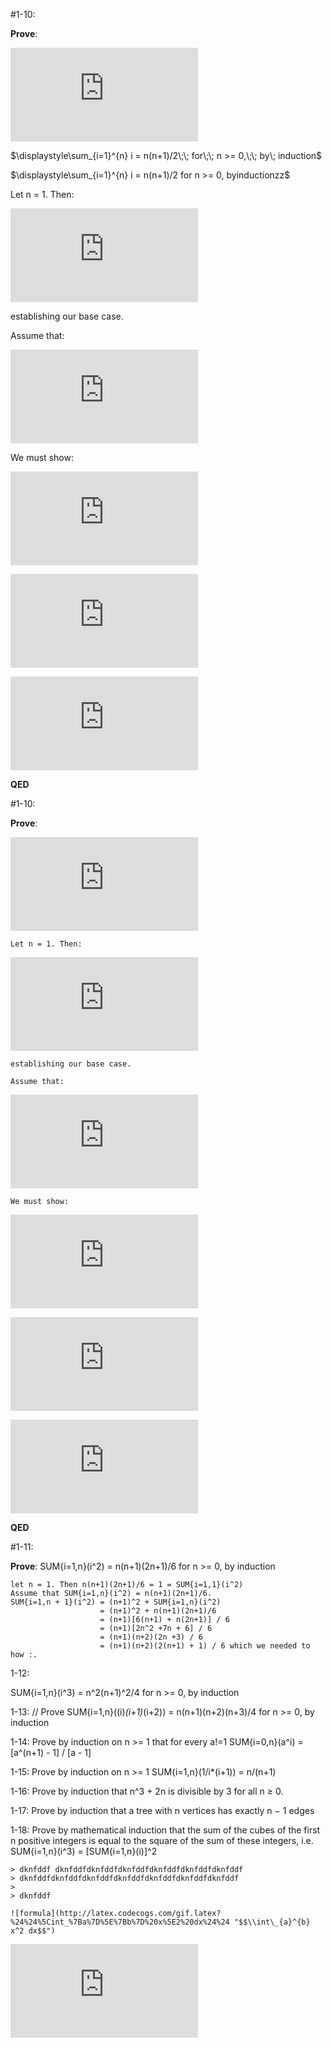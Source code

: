 #1-10: 
 

 
__Prove__:  

![formula](http://latex.codecogs.com/gif.latex?%24%5Cdisplaystyle%5Csum_%7Bi%3D1%7D%5E%7Bn%7D%20i%20%3D%20n%28n%2B1%29/2%5C%3B%5C%3B%20%20for%5C%3B%5C%3B%20n%20%3E%3D%200%2C%5C%3B%5C%3B%20by%5C%3B%20induction%24 "$\\displaystyle\\sum\_{i=1}^{n} i = n(n+1)/2\\;\\;  for\\;\\; n >= 0,\\;\\; by\\; induction$")

$\displaystyle\sum_{i=1}^{n} i = n(n+1)/2\;\;  for\;\; n >= 0,\;\; by\; induction$

$\displaystyle\sum_{i=1}^{n} i = n(n+1)/2 for n >= 0, byinductionzz$

Let n = 1. Then:

![formula](http://latex.codecogs.com/gif.latex?%24n%28n%2B1%29/2%20%3D%201%20%3D%20%5Cdisplaystyle%5Csum_%7Bi%3D1%7D%5E%7B1%7D%20i%20 "$n(n+1)/2 = 1 = \\displaystyle\\sum\_{i=1}^{1} i ")

establishing our base case.

Assume that:

![formula](http://latex.codecogs.com/gif.latex?%24%5Cdisplaystyle%5Csum_%7Bi%3D1%7D%5E%7Bn%7D%20i%20%3D%20n%28n%2B1%29/2%5C%3B%5C%3B%5C%3B%20%20for%5C%3B%20n%20%3C%3D%20k%2C%5C%3B%5C%3B%5C%3B%20%24 "$\\displaystyle\\sum\_{i=1}^{n} i = n(n+1)/2\\;\\;\\;  for\\; n <= k,\\;\\;\\; $")

We must show:

![formula](http://latex.codecogs.com/gif.latex?%24%5Cdisplaystyle%5Csum_%7Bi%3D1%7D%5E%7Bn%20%2B%201%7D%20i%20%3D%20%28n%2B1%29%28n%2B2%29/2%5C%3B%5C%3B%5C%3B%20%24 "$\\displaystyle\\sum\_{i=1}^{n + 1} i = (n+1)(n+2)/2\\;\\;\\; $")

![formula](http://latex.codecogs.com/gif.latex?%24%5Cdisplaystyle%5Csum_%7Bi%3D1%7D%5E%7Bn%20%2B%201%7D%20i%20%3D%20%28n%2B1%29%20%2B%20%5Csum_%7Bi%3D1%7D%5E%7Bn%7D%20i%24 "$\\displaystyle\\sum\_{i=1}^{n + 1} i = (n+1) + \\sum\_{i=1}^{n} i$")

![formula](http://latex.codecogs.com/gif.latex?%24%5Cdisplaystyle%5Csum_%7Bi%3D1%7D%5E%7Bn%20%2B%201%7D%20i%20%3D%20%28n%2B1%29%20%2B%20%5Csum_%7Bi%3D1%7D%5E%7Bn%7D%20i%20%5C%5C%0A%3D%20%28n%2B1%29%20%2B%20n%28n%2B1%29/2%20%5C%5C%0A%3D%20%5B2%28n%2B1%29%20%2B%20n%28n%2B1%29%5D/2%20%5C%5C%0A%3D%20%28n%2B1%29%28n%2B2%29/s%20%5C%5C%24 "$\\displaystyle\\sum\_{i=1}^{n + 1} i = (n+1) + \\sum\_{i=1}^{n} i \\\\
= (n+1) + n(n+1)/2 \\\\
= [2(n+1) + n(n+1)]/2 \\\\
= (n+1)(n+2)/ \\\\$")

__QED__



#1-10: 
 
__Prove__:  

![formula](http://latex.codecogs.com/gif.latex?%24%5Cdisplaystyle%5Csum_%7Bi%3D1%7D%5E%7Bn%7D%20i%20%3D%20n%28n%2B1%29/2%5C%3B%5C%3B%20%20for%5C%3B%5C%3B%20n%20%3E%3D%200%2C%5C%3B%5C%3B%20by%5C%3B%20induction%24 "$\\displaystyle\\sum\_{i=1}^{n} i = n(n+1)/2\\;\\;  for\\;\\; n >= 0,\\;\\; by\\; induction$")

    Let n = 1. Then:

![formula](http://latex.codecogs.com/gif.latex?%24n%28n%2B1%29/2%20%3D%201%20%3D%20%5Cdisplaystyle%5Csum_%7Bi%3D1%7D%5E%7B1%7D%20i%20 "$n(n+1)/2 = 1 = \\displaystyle\\sum\_{i=1}^{1} i ")

    establishing our base case.

    Assume that:

![formula](http://latex.codecogs.com/gif.latex?%24%5Cdisplaystyle%5Csum_%7Bi%3D1%7D%5E%7Bn%7D%20i%20%3D%20n%28n%2B1%29/2%5C%3B%5C%3B%5C%3B%20%20for%5C%3B%20n%20%3C%3D%20k%2C%5C%3B%5C%3B%5C%3B%20%24 "$\\displaystyle\\sum\_{i=1}^{n} i = n(n+1)/2\\;\\;\\;  for\\; n <= k,\\;\\;\\; $")

    We must show:

![formula](http://latex.codecogs.com/gif.latex?%24%5Cdisplaystyle%5Csum_%7Bi%3D1%7D%5E%7Bn%20%2B%201%7D%20i%20%3D%20%28n%2B1%29%28n%2B2%29/2%5C%3B%5C%3B%5C%3B%20%24 "$\\displaystyle\\sum\_{i=1}^{n + 1} i = (n+1)(n+2)/2\\;\\;\\; $")

![formula](http://latex.codecogs.com/gif.latex?%24%5Cdisplaystyle%5Csum_%7Bi%3D1%7D%5E%7Bn%20%2B%201%7D%20i%20%3D%20%28n%2B1%29%20%2B%20%5Csum_%7Bi%3D1%7D%5E%7Bn%7D%20i%24 "$\\displaystyle\\sum\_{i=1}^{n + 1} i = (n+1) + \\sum\_{i=1}^{n} i$")

![formula](http://latex.codecogs.com/gif.latex?%24%5Cdisplaystyle%5Csum_%7Bi%3D1%7D%5E%7Bn%20%2B%201%7D%20i%20%3D%20%28n%2B1%29%20%2B%20%5Csum_%7Bi%3D1%7D%5E%7Bn%7D%20i%20%5C%5C%0A%3D%20%28n%2B1%29%20%2B%20n%28n%2B1%29/2%20%5C%5C%0A%3D%20%5B2%28n%2B1%29%20%2B%20n%28n%2B1%29%5D/2%20%5C%5C%0A%3D%20%28n%2B1%29%28n%2B2%29/s%20%5C%5C%24 "$\\displaystyle\\sum\_{i=1}^{n + 1} i = (n+1) + \\sum\_{i=1}^{n} i \\\\
    = (n+1) + n(n+1)/2 \\\\
    = [2(n+1) + n(n+1)]/2 \\\\
    = (n+1)(n+2)/ \\\\$")

__QED__


#1-11: 

__Prove__:  SUM{i=1,n}(i^2) = n(n+1)(2n+1)/6 for n >= 0, by induction
    
    let n = 1. Then n(n+1)(2n+1)/6 = 1 = SUM{i=1,1}(i^2)
    Assume that SUM{i=1,n}(i^2) = n(n+1)(2n+1)/6.
    SUM{i=1,n + 1}(i^2) = (n+1)^2 + SUM{i=1,n}(i^2)
                        = (n+1)^2 + n(n+1)(2n+1)/6
                        = (n+1)[6(n+1) + n(2n+1)] / 6
                        = (n+1)[2n^2 +7n + 6] / 6
                        = (n+1)(n+2)(2n +3) / 6
                        = (n+1)(n+2)(2(n+1) + 1) / 6 which we needed to how :.



1-12: 

 SUM{i=1,n}(i^3) = n^2(n+1)^2/4 for n >= 0, by induction

1-13: // Prove SUM{i=1,n}((i)*(i+1)*(i+2)) = n(n+1)(n+2)(n+3)/4 for n >= 0, by induction
 
1-14: 
Prove by induction on n >= 1 that for every a!=1
  SUM{i=0,n}(a^i) = [a^(n+1) - 1] / [a - 1]

1-15: Prove by induction on n >= 1 
  SUM{i=1,n}(1/i*(i+1)) = n/(n+1)

1-16: Prove by induction that n^3 + 2n is divisible by 3 for all n ≥ 0.

1-17: Prove by induction that a tree with n vertices has exactly n − 1 edges

1-18: Prove by mathematical induction that the sum of the cubes of the first n
positive integers is equal to the square of the sum of these integers, i.e.
	SUM{i=1,n}(i^3) = [SUM{i=1,n}(i)]^2 


    > dknfddf dknfddfdknfddfdknfddfdknfddfdknfddfdknfddf
    > dknfddfdknfddfdknfddfdknfddfdknfddfdknfddfdknfddf
    > 
    > dknfddf

    ![formula](http://latex.codecogs.com/gif.latex?%24%24%5Cint_%7Ba%7D%5E%7Bb%7D%20x%5E2%20dx%24%24 "$$\\int\_{a}^{b} x^2 dx$$")





![formula](http://latex.codecogs.com/gif.latex?%24%24%5Cint_%7Ba%7D%5E%7Bb%7D%20x%5E2%20dx%24%24 "$$\\int\_{a}^{b} x^2 dx$$")